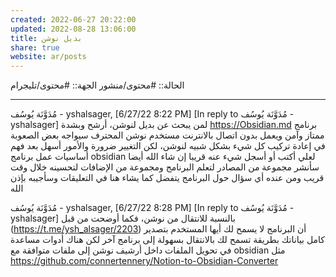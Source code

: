 ```yaml
---
created: 2022-06-27 20:22:00
updated: 2022-08-28 13:06:00
title: بديل نوشن
share: true
website: ar/posts
---
```


الحالة:: #محتوى/منشور
الجهة:: #محتوى/تليجرام

---

مُدَوَّنَة يُوسُف - yshalsager, [6/27/22 8:22 PM]
[In reply to مُدَوَّنَة يُوسُف - yshalsager]
لمن يبحث عن بديل لنوشن، أرشح وبشدة <https://Obsidian.md>
برنامج ممتاز وآمن ويعمل بدون اتصال بالانترنت
مستخدم نوشن المحترف سيواجه بعض الصعوبة في إعادة تركيب كل شيء بشكل شبيه لنوشن، لكن التغيير ضرورة والأمور أسهل بعد فهم أساسيات عمل برنامج obsidian
لعلي أكتب أو أسجل شيء عنه قريبا إن شاء الله
أيضا سأنشر مجموعة من المصادر لتعلم البرنامج ومجموعة من الإضافات لتحسينه خلال وقت قريب
ومن عنده أي سؤال حول البرنامج يتفضل كما يشاء هنا في التعليقات وسأجيبه بإذن الله

مُدَوَّنَة يُوسُف - yshalsager, [6/27/22 8:28 PM]
[In reply to مُدَوَّنَة يُوسُف - yshalsager]
بالنسبة للانتقال من نوشن، فكما أوضحت من قبل (<https://t.me/ysh_alsager/2203>) أن البرنامج لا يسمح لك أيها المستخدم بتصدير كامل بياناتك بطريقة تسمح لك بالانتقال بسهولة إلى برنامج آخر
لكن هناك أدوات مساعدة في تحويل الملفات داخل أرشيف نوشن إلى ملفات متوافقة مع obsidian مثل <https://github.com/connertennery/Notion-to-Obsidian-Converter>
